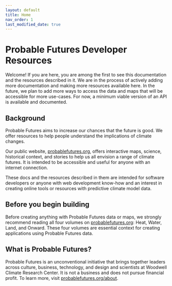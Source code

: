```yaml
---
layout: default
title: Home
nav_order: 1
last_modified_date: true
---
```


# Probable Futures Developer Resources
Welcome! If you are here, you are among the first to see this documentation and the resources described in it. We are in the process of actively adding more documentation and making more resources available here. In the future, we plan to add more ways to access the data and maps that will be accessible for more use-cases. For now, a minimum viable version of an API is available and documented.

## Background

Probable Futures aims to increase our chances that the future is good. We offer resources to help people understand the implications of climate changes.

Our public website, [probablefutures.org](https://probablefutures.org), offers interactive maps, science, historical context, and stories to help us all envision a range of climate futures. It is intended to be accessible and useful for anyone with an internet connection.

These docs and the resources described in them are intended for software developers or anyone with web development know-how and an interest in creating online tools or resources with predictive climate model data.  

## Before you begin building

Before creating anything with Probable Futures data or maps, we strongly recommend reading all four volumes on [probablefutures.org](probablefutures.org/): Heat, Water, Land, and Onward. These four volumes are essential context for creating applications using Probable Futures data.

## What is Probable Futures?
Probable Futures is an unconventional initiative that brings together leaders across culture, business, technology, and design and scientists at Woodwell Climate Research Center. It is not a business and does not pursue financial profit. To learn more, visit [probablefutures.org/about](https://probablefutures.org/about).
